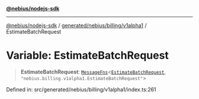 [**@nebius/nodejs-sdk**](../../../../../README.md)

---

[@nebius/nodejs-sdk](../../../../../README.md) / [generated/nebius/billing/v1alpha1](../README.md) / EstimateBatchRequest

# Variable: EstimateBatchRequest

> **EstimateBatchRequest**: [`MessageFns`](../../../../../runtime/protos/core/interfaces/MessageFns.md)\<[`EstimateBatchRequest`](../interfaces/EstimateBatchRequest.md), `"nebius.billing.v1alpha1.EstimateBatchRequest"`\>

Defined in: src/generated/nebius/billing/v1alpha1/index.ts:261
